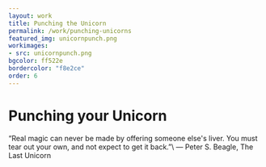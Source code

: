 ```yaml
---
layout: work
title: Punching the Unicorn 
permalink: /work/punching-unicorns
featured_img: unicornpunch.png
workimages:
- src: unicornpunch.png
bgcolor: ff522e
bordercolor: "f8e2ce"
order: 6
---
```


# Punching your Unicorn

“Real magic can never be made by offering someone else's liver. You must tear out your own, and not expect to get it back.”\\
― Peter S. Beagle, The Last Unicorn  